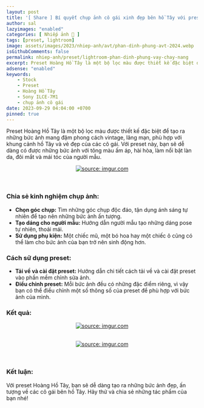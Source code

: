 ```yaml
---
layout: post
title: '[ Share ] Bí quyết chụp ảnh cô gái xinh đẹp bên hồ Tây với preset Hoàng Hồ Tây cho Sony ILCE-7M1 | Tải miễn phí'
author: sal
lazyimages: "enabled"
categories: [ Nhiếp ảnh 📸 ]
tags: [preset, lightroom]
image: assets/images/2023/nhiep-anh/avt/phan-dinh-phung-avt-2024.webp
isGithubComments: false
permalink: nhiep-anh/preset/lightroom-phan-dinh-phung-vay-chay-nang
excerpt: Preset Hoàng Hồ Tây là một bộ lọc màu được thiết kế đặc biệt để tạo ra những bức ảnh mang đậm phong cách vintage, lãng mạn, phù hợp với khung cảnh hồ Tây và vẻ đẹp của các cô gái. Với preset này, bạn sẽ dễ dàng có được những bức ảnh với tông màu ấm áp, hài hòa, làm nổi bật làn da, đôi mắt và mái tóc của người mẫu.
adsense: "enabled"
keywords:
	- Stock
	- Preset
	- Hoàng Hồ Tây
	- Sony ILCE-7M1
	- chụp ảnh cô gái
date: 2023-09-29 04:04:00 +0700
pinned: true
---
```


Preset Hoàng Hồ Tây là một bộ lọc màu được thiết kế đặc biệt để tạo ra những bức ảnh mang đậm phong cách vintage, lãng mạn, phù hợp với khung cảnh hồ Tây và vẻ đẹp của các cô gái. Với preset này, bạn sẽ dễ dàng có được những bức ảnh với tông màu ấm áp, hài hòa, làm nổi bật làn da, đôi mắt và mái tóc của người mẫu.

<div class="content" style="text-align:center; ">
<a href="https://i.imgur.com/hRCIFUd"><img loading="lazy" src="https://i.imgur.com/nPmntmc.png" title="source: imgur.com" /></a><p></p><br></div>

### **Chia sẻ kinh nghiệm chụp ảnh:**

*   **Chọn góc chụp:** Tìm những góc chụp độc đáo, tận dụng ánh sáng tự nhiên để tạo nên những bức ảnh ấn tượng.
*   **Tạo dáng cho người mẫu:** Hướng dẫn người mẫu tạo những dáng pose tự nhiên, thoải mái.
*   **Sử dụng phụ kiện:** Một chiếc mũ, một bó hoa hay một chiếc ô cũng có thể làm cho bức ảnh của bạn trở nên sinh động hơn.

### **Cách sử dụng preset:**

*   **Tải về và cài đặt preset:** Hướng dẫn chi tiết cách tải về và cài đặt preset vào phần mềm chỉnh sửa ảnh.
*   **Điều chỉnh preset:** Mỗi bức ảnh đều có những đặc điểm riêng, vì vậy bạn có thể điều chỉnh một số thông số của preset để phù hợp với bức ảnh của mình.

### **Kết quả:**

<div class="content" style="text-align:center; ">
<a href="https://i.imgur.com/hRCIFUd"><img loading="lazy" src="https://i.imgur.com/hRCIFUd.png" title="source: imgur.com" /></a><p></p><br><a href="https://i.imgur.com/uEcIKSa"><img loading="lazy" src="https://i.imgur.com/uEcIKSa.png" title="source: imgur.com" /></a><p></p><br></div>

### **Kết luận:**

Với preset Hoàng Hồ Tây, bạn sẽ dễ dàng tạo ra những bức ảnh đẹp, ấn tượng về các cô gái bên hồ Tây. Hãy thử và chia sẻ những tác phẩm của bạn nhé!


<style>
table{border-collapse:collapse;border-spacing:0;margin:0 auto;width:700px}table td,table th{border:1px solid #ccc;padding:10px}table th{background-color:#f3f3f3}@media only screen and (max-width:700px){table{margin:0 10px;width:auto}}@media only screen and (max-width:480px){table td,table th{display:block;border-bottom:none}table tr:last-child td{border-bottom:1px solid #ccc}}
#resultIm{display:none;}
</style>
<div id="table-download"></div>
<script>
let linkDownload="https://anhhangxom.gumroad.com/l/phan-dinh-phung-v1";let h2=document.createElement("h2");h2.style.fontStyle="normal",h2.style.marginLeft="0",h2.style.marginRight="0",h2.style.textAlign="start";let strong=document.createElement("strong");strong.textContent="Tải về",h2.appendChild(strong);let p=document.createElement("p");p.style.textAlign="center";let em=document.createElement("em");em.textContent="(Nếu link tải kh\xf4ng hoạt động, c\xe1c bạn vui l\xf2ng comment b\xean dưới để được hỗ trợ sớm nhất)",p.appendChild(em);let table=document.createElement("table"),tr1=document.createElement("tr"),th1=document.createElement("th");th1.textContent="Upload";let td1=document.createElement("td");td1.textContent="AnhHangXom",tr1.appendChild(th1),tr1.appendChild(td1);let tr2=document.createElement("tr"),th2=document.createElement("th");th2.textContent="Tải về";let td2=document.createElement("td"),pResult=document.createElement("p");pResult.id="result";let aDownload=document.createElement("a");aDownload.href=linkDownload,aDownload.target="_blank",aDownload.classList.add("item-link","item-content","link","external"),aDownload.id="facebook",aDownload.textContent="Tải xuống",aDownload.onclick=function(t){getHrefOnclickAndRedirectWithLink(t)};let imgResultIm=document.createElement("img");imgResultIm.loading="lazy",imgResultIm.id="resultIm",imgResultIm.src="https://i.stack.imgur.com/SBv4T.gif",imgResultIm.alt="Computer man",imgResultIm.width="250",td2.appendChild(pResult),td2.appendChild(aDownload),td2.appendChild(imgResultIm),tr2.appendChild(th2),tr2.appendChild(td2);let tr3=document.createElement("tr"),th3=document.createElement("th");th3.textContent="Pass(Nếu có)";let td3=document.createElement("td");td3.textContent="anhhangxom.xyz",tr3.appendChild(th3),tr3.appendChild(td3),table.appendChild(tr1),table.appendChild(tr2),table.appendChild(tr3);let tableDownloadDiv=document.getElementById("table-download");tableDownloadDiv.appendChild(h2),tableDownloadDiv.appendChild(p),tableDownloadDiv.appendChild(table);
function redirect(){setInterval(myURL,5e3),document.getElementById("result").innerHTML="<b>🕵️ Đang tạo link tải. Bạn đợi tẹo nha ;)"}
function myURL(){document.location.href=linkDownload,toggleImage(),clearInterval(interval)}
function toggleImage() {document.getElementById("resultIm").style.display = "block";
}
</script>



